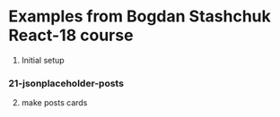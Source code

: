 # Examples from Bogdan Stashchuk React-18 course

1.  Initial setup

### 21-jsonplaceholder-posts

2. make posts cards
